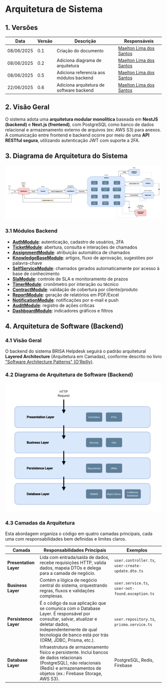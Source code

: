 # Arquitetura de Sistema

## 1. Versões

| Data       | Versão | Descrição                  | Responsáveis               |
|------------|--------|----------------------------|----------------------------|
| 08/06/2025 | 0.1    | Criação do documento       | [Maelton Lima dos Santos](https://github.com/Maelton) |
| 08/06/2025 | 0.2    | Adiciona diagrama de arquitetura | [Maelton Lima dos Santos](https://github.com/Maelton) |
| 08/06/2025 | 0.5    | Adiciona referencia aos módulos backend | [Maelton Lima dos Santos](https://github.com/Maelton) |
| 22/06/2025 | 0.6    | Adiciona arquitetura de software backend | [Maelton Lima dos Santos](https://github.com/Maelton) |

## 2. Visão Geral

O sistema adota uma **arquitetura modular monolítica** baseada em **NestJS (backend)** e **Next.js (frontend)**, com PostgreSQL como banco de dados relacional e armazenamento externo de arquivos (ex: AWS S3) para anexos. A comunicação entre frontend e backend ocorre por meio de uma **API RESTful segura**, utilizando autenticação JWT com suporte a 2FA.

## 3. Diagrama de Arquitetura do Sistema

[![](./images/system-architecture.drawio.svg)](./images/system-architecture.drawio.svg)

### 3.1 Módulos Backend 
- [**AuthModule**](./modules/auth-module.md): autenticação, cadastro de usuários, 2FA
- [**TicketModule**](./modules/ticket-module.md): abertura, consulta e interações de chamados
- [**AssignmentModule**](./modules/assignment-module.md): atribuição automática de chamados
- [**KnowledgeBaseModule**](./modules/knowledge-base-module.md): artigos, fluxo de aprovação, sugestões por palavra-chave
- [**SelfServiceModule**](./modules/selfservice-module.md): chamados gerados automaticamente por acesso à base de conhecimento
- [**SlaModule**](./modules/sla-module.md): controle de SLA e monitoramento de prazos
- [**TimerModule**](./modules/timer-module.md): cronômetro por interação ou técnico
- [**ContractModule**](./modules/contract-module.md): validação de cobertura por cliente/produto
- [**ReportModule**](./modules/report-module.md): geração de relatórios em PDF/Excel
- [**NotificationModule**](./modules/notification-module.md): notificações por e-mail e push
- [**AuditModule**](./modules/audit-module.md): registro de ações críticas
- [**DashboardModule**](./modules/dashboard-module.md): indicadores gráficos e filtros

## 4. Arquitetura de Software (Backend)

### 4.1 Visão Geral

O backend do sistema BRISA Helpdesk seguirá o padrão arquitetural **Layered Architecture** (Arquitetura em Camadas), conforme descrito no livro ["Software Architecture Patterns" (O'Reilly)](https://www.oreilly.com/library/view/software-architecture-patterns/9781491971437/ch01.html).

### 4.2 Diagrama de Arquitetura de Software (Backend)

[![](./images/backend-software-architecture.drawio.svg)](./images/backend-software-architecture.drawio.svg)

### 4.3 Camadas da Arquitetura

Esta abordagem organiza o código em quatro camadas principais, cada uma com responsabilidades bem definidas e limites claros.

| Camada | Responsabilidades Principais | Exemplos |
| - | - | - |
| **Presentation Layer** | Lida com entrada/saída de dados, recebe requisições HTTP, valida dados, mapeia DTOs e delega para a camada de negócio.       | `user.controller.ts`, `user-create-update.dto.ts` |
| **Business Layer**     | Contém a lógica de negócio central do sistema, orquestrando regras, fluxos e validações complexas.                           | `user.service.ts`, `user-not-found.exception.ts` |
| **Persistence Layer**  | É o código da sua aplicação que se comunica com o Database Layer. É responsável por consultar, salvar, atualizar e deletar dados, independentemente de qual tecnologia de banco está por trás (ORM, JDBC, Prisma, etc.). | `user.repository.ts`, `prisma.service.ts` |
| **Database Layer**     | Infraestrutura de armazenamento físico e persistente. Inclui bancos de dados relacionais (PostgreSQL), não relacionais (Redis) e armazenamentos de objetos (ex.: Firebase Storage, AWS S3). | PostgreSQL, Redis, Firebase |

<!-- ## 5. Modelo Entidade Relacionamento -->

<!-- ## 6. Diagrama de Classes -->
